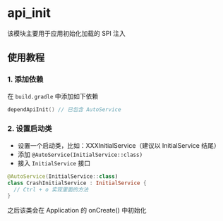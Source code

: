 # api_init
该模块主要用于应用初始化加载的 SPI 注入

## 使用教程
### 1. 添加依赖
在 `build.gradle` 中添加如下依赖
```kotlin
dependApiInit() // 已包含 AutoService
```

### 2. 设置启动类
- 设置一个启动类，比如：XXXInitialService（建议以 InitialService 结尾）
- 添加 `@AutoService(InitialService::class)`
- 接入 `InitialService` 接口
```kotlin
@AutoService(InitialService::class)
class CrashInitialService : InitialService {
  // Ctrl + o 实现里面的方法
}
```

之后该类会在 Application 的 onCreate() 中初始化
